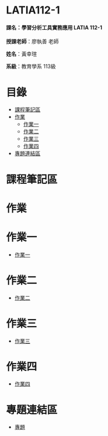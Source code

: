 # LATIA112-1

#### 課名：學習分析工具實務應用 LATIA 112-1

**授課老師**：廖執善 老師 

**姓名**：黃幸瑄  

**系級**：教育學系 113級

# 目錄
* [課程筆記區](#課程筆記區)
* [作業](#作業)
    * [作業一](#作業一)
    * [作業二](#作業二)
    * [作業三](#作業三)
    * [作業四](#作業四)
* [專題連結區](#專題連結區)
# 課程筆記區
# 作業
# 作業一
* [作業一](hw1)
# 作業二
* [作業二](hw2)
# 作業三
* [作業三](hw3)
# 作業四
* [作業四](hw4)
# 專題連結區
* [專題](project)
